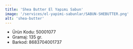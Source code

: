 ```yaml
---
title: 'Shea Butter El Yapımı Sabun'
image: '/services/el-yapimi-sabunlar/SABUN-SHEBUTTER.png'
alt: 'shea-butter'
---
```


* Ürün Kodu: 50001077 
* Gramaj: 135 gr. 
* Barkod: 8683704001737